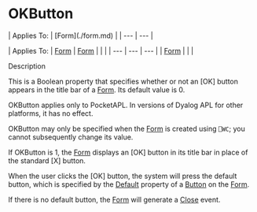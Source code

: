 




<h1 class="heading"><span class="name">OKButton</span></h1>
| Applies To: | [Form](./form.md) |
| --- | ---  |

| Applies To: | [Form](./form.md) | [Form](./form.md) |  |  |
| --- | --- | ---  |
| [Form](./form.md) |  |  |


Description


This is a Boolean property that specifies whether or not an [OK] button appears in the title bar of a [Form](./form.md). Its default value is 0.



OKButton applies only to PocketAPL. In versions of Dyalog APL for other platforms, it has no effect.


OKButton may only be specified when the [Form](./form.md) is created using `⎕WC`; you cannot subsequently change its value.


If OKButton is 1, the [Form](./form.md) displays an [OK]  button in its title bar in place of the standard [X] button.


When the user clicks the [OK] button, the system will press the default button, which is specified by the [Default](default.md) property of a [Button](./button.md) on the [Form](./form.md).


If there is no default button, the [Form](./form.md) will generate a [Close](./close.md) event.


